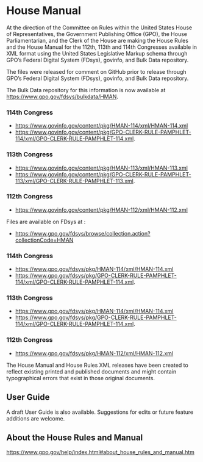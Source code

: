 # House Manual #

At the direction of the Committee on Rules within the United States House of Representatives, the Government Publishing Office (GPO), the House Parliamentarian, and the Clerk of the House are making the House Rules and the House Manual for the 112th, 113th and 114th Congresses available in XML format using the United States Legislative Markup schema through GPO’s Federal Digital System (FDsys), govinfo, and Bulk Data repository.     

The files were released for comment on GitHub prior to release through GPO’s Federal Digital System (FDsys), govinfo, and Bulk Data repository. 

The Bulk Data repository for this information is now available at https://www.gpo.gov/fdsys/bulkdata/HMAN.

### 114th Congress ###
- https://www.govinfo.gov/content/pkg/HMAN-114/xml/HMAN-114.xml
- https://www.govinfo.gov/content/pkg/GPO-CLERK-RULE-PAMPHLET-114/xml/GPO-CLERK-RULE-PAMPHLET-114.xml. 

### 113th Congress ###
- https://www.govinfo.gov/content/pkg/HMAN-113/xml/HMAN-113.xml
- https://www.govinfo.gov/content/pkg/GPO-CLERK-RULE-PAMPHLET-113/xml/GPO-CLERK-RULE-PAMPHLET-113.xml. 

### 112th Congress ###
- https://www.govinfo.gov/content/pkg/HMAN-112/xml/HMAN-112.xml


Files are available on FDsys at :

- https://www.gpo.gov/fdsys/browse/collection.action?collectionCode=HMAN

### 114th Congress ###
- https://www.gpo.gov/fdsys/pkg/HMAN-114/xml/HMAN-114.xml
- https://www.gpo.gov/fdsys/pkg/GPO-CLERK-RULE-PAMPHLET-114/xml/GPO-CLERK-RULE-PAMPHLET-114.xml. 

### 113th Congress ###
- https://www.gpo.gov/fdsys/pkg/HMAN-114/xml/HMAN-114.xml
- https://www.gpo.gov/fdsys/pkg/GPO-CLERK-RULE-PAMPHLET-114/xml/GPO-CLERK-RULE-PAMPHLET-114.xml. 

### 112th Congress ###
- https://www.gpo.gov/fdsys/pkg/HMAN-112/xml/HMAN-112.xml

The House Manual and House Rules XML releases have been created to reflect existing printed and published documents and might contain typographical errors that exist in those original documents. 


## User Guide ##

A draft User Guide is also available. Suggestions for edits or future feature additions are welcome.

## About the House Rules and Manual ##

https://www.gpo.gov/help/index.html#about_house_rules_and_manual.htm

